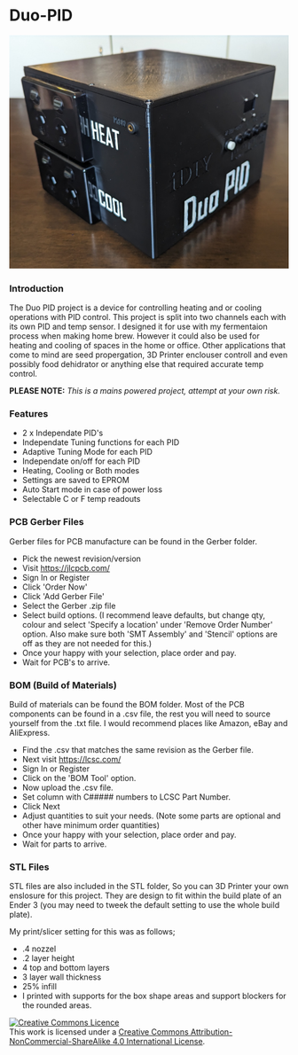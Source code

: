 # Duo-PID

<img src="https://github.com/idiydownunder/Duo-PID/blob/main/Resources/images/Duo_PID_01.jpg?raw=true" width="600">

### Introduction

The Duo PID project is a device for controlling heating and or cooling operations with PID control. This project is split into two channels each with its own PID and temp sensor. I designed it for use with my fermentaion process when making home brew. However it could also be used for heating and cooling of spaces in the home or office. Other applications that come to mind are seed propergation, 3D Printer enclouser controll and even possibly food dehidrator or anything else that required accurate temp control.

**PLEASE NOTE:** *This is a mains powered project, attempt at your own risk.*

### Features

- 2 x Independate PID's
- Independate Tuning functions for each PID
- Adaptive Tuning Mode for each PID
- Independate on/off for each PID
- Heating, Cooling or Both modes
- Settings are saved to EPROM
- Auto Start mode in case of power loss
- Selectable C or F temp readouts

### PCB Gerber Files

Gerber files for PCB manufacture can be found in the Gerber folder.

- Pick the newest revision/version
- Visit https://jlcpcb.com/
- Sign In or Register
- Click 'Order Now'
- Click 'Add Gerber File'
- Select the Gerber .zip file
- Select build options. (I recommend leave defaults, but change qty, colour and select 'Specify a location' under 'Remove Order Number' option. Also make sure both 'SMT Assembly' and 'Stencil' options are off as they are not needed for this.)
- Once your happy with your selection, place order and pay.
- Wait for PCB's to arrive.

### BOM (Build of Materials)

Build of materials can be found the BOM folder. Most of the PCB components can be found in a .csv file, the rest you will need to source yourself from the .txt file. I would recommend places like Amazon, eBay and AliExpress.

- Find the .csv that matches the same revision as the Gerber file.
- Next visit https://lcsc.com/
- Sign In or Register
- Click on the 'BOM Tool' option.
- Now upload the .csv file.
- Set column with C##### numbers to LCSC Part Number.
- Click Next
- Adjust quantities to suit your needs. (Note some parts are optional and other have minimum order quantities)
- Once your happy with your selection, place order and pay.
- Wait for parts to arrive.

### STL Files

STL files are also included in the STL folder, So you can 3D Printer your own enslosure for this project. They are design to fit within the build plate of an Ender 3 (you may need to tweek the default setting to use the whole build plate).

My print/slicer setting for this was as follows;
- .4 nozzel
- .2 layer height
- 4 top and bottom layers
- 3 layer wall thickness
- 25% infill
- I printed with supports for the box shape areas and support blockers for the rounded areas.

<a rel="license" href="http://creativecommons.org/licenses/by-nc-sa/4.0/"><img alt="Creative Commons Licence" style="border-width:0" src="https://i.creativecommons.org/l/by-nc-sa/4.0/88x31.png" /></a><br />This work is licensed under a <a rel="license" href="http://creativecommons.org/licenses/by-nc-sa/4.0/">Creative Commons Attribution-NonCommercial-ShareAlike 4.0 International License</a>.